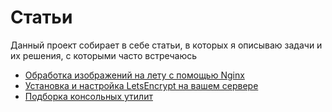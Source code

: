 # Статьи
Данный проект собирает в себе статьи, в которых я описываю задачи и их решения, с которыми часто встречаюсь

- [Обработка изображений на лету с помощью Nginx](pages/nginx-image/README.md)
- [Установка и настройка LetsEncrypt на вашем сервере](pages/letsencrypt/README.md)
- [Подборка консольных утилит](pages/cli-utils/README.md)